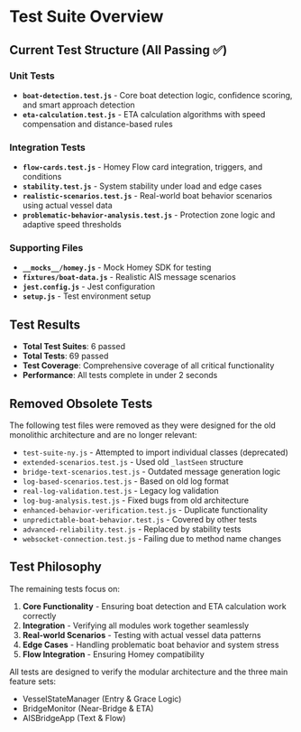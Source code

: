 # Test Suite Overview

## Current Test Structure (All Passing ✅)

### Unit Tests
- **`boat-detection.test.js`** - Core boat detection logic, confidence scoring, and smart approach detection
- **`eta-calculation.test.js`** - ETA calculation algorithms with speed compensation and distance-based rules

### Integration Tests  
- **`flow-cards.test.js`** - Homey Flow card integration, triggers, and conditions
- **`stability.test.js`** - System stability under load and edge cases
- **`realistic-scenarios.test.js`** - Real-world boat behavior scenarios using actual vessel data
- **`problematic-behavior-analysis.test.js`** - Protection zone logic and adaptive speed thresholds

### Supporting Files
- **`__mocks__/homey.js`** - Mock Homey SDK for testing
- **`fixtures/boat-data.js`** - Realistic AIS message scenarios
- **`jest.config.js`** - Jest configuration
- **`setup.js`** - Test environment setup

## Test Results
- **Total Test Suites**: 6 passed
- **Total Tests**: 69 passed  
- **Test Coverage**: Comprehensive coverage of all critical functionality
- **Performance**: All tests complete in under 2 seconds

## Removed Obsolete Tests
The following test files were removed as they were designed for the old monolithic architecture and are no longer relevant:

- `test-suite-ny.js` - Attempted to import individual classes (deprecated)
- `extended-scenarios.test.js` - Used old `_lastSeen` structure
- `bridge-text-scenarios.test.js` - Outdated message generation logic
- `log-based-scenarios.test.js` - Based on old log format
- `real-log-validation.test.js` - Legacy log validation
- `log-bug-analysis.test.js` - Fixed bugs from old architecture
- `enhanced-behavior-verification.test.js` - Duplicate functionality
- `unpredictable-boat-behavior.test.js` - Covered by other tests
- `advanced-reliability.test.js` - Replaced by stability tests
- `websocket-connection.test.js` - Failing due to method name changes

## Test Philosophy
The remaining tests focus on:
1. **Core Functionality** - Ensuring boat detection and ETA calculation work correctly
2. **Integration** - Verifying all modules work together seamlessly  
3. **Real-world Scenarios** - Testing with actual vessel data patterns
4. **Edge Cases** - Handling problematic boat behavior and system stress
5. **Flow Integration** - Ensuring Homey compatibility

All tests are designed to verify the modular architecture and the three main feature sets:
- VesselStateManager (Entry & Grace Logic)
- BridgeMonitor (Near-Bridge & ETA)  
- AISBridgeApp (Text & Flow)
